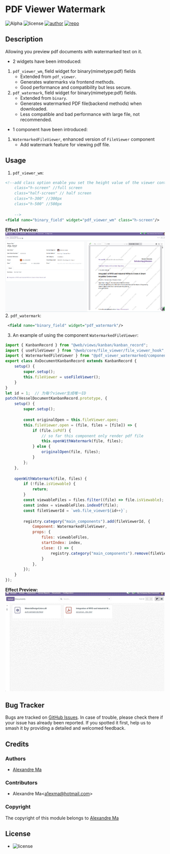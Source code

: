 # PDF Viewer Watermark

![Alpha](https://img.shields.io/badge/maturity-Alpha-red.png)
![license](https://img.shields.io/badge/licence-AGPL--3-blue.png)
[![author](https://img.shields.io/badge/Alexmalab-24292f.png?logo=github)](https://github.com/Alexmalab)
[![repo](https://img.shields.io/badge/OdooFrontendExtensions-f1f8ff.png?logo=github&logoColor=0366d6)](https://github.com/Alexmalab/OdooFrontendExtensions/tree/17.0/pdf_viewer_watermarked)

## Description
Allowing you preview pdf documents with watermarked text on it.
- 2 widgets have been introduced:
1. `pdf_viewer_wm`, field widget for binary(mimetype:pdf) fields
    - Extended from `pdf_viewer`.
    - Generates watermarks via frontend methods.
    - Good performance and compatibility but less secure.
2. `pdf_watermark`, field widget for binary(mimetype:pdf) fields.
    - Extended from `binary`.
    - Generates watermarked PDF file(backend methods) when downloaded.
    - Less compatible and bad performance with large file, not recommended.
- 1 component have been introduced:
1. `WatermarkedFileViewer`, enhanced version of `FileViewer` component
    - Add watermark feature for viewing pdf file.

## Usage

1. `pdf_viewer_wm`:
```xml
<!--add class option enable you set the height value of the viewer container
    class="h-screen" //full screen
    class="half-screen" // half screen  
    class="h-300" //300px
    class="h-500" //500px
    
    -->
<field name="binary_field" widget="pdf_viewer_wm" class="h-screen"/>
 ```
**Effect Preview:**
<img src="static/description/preview1.png" width="1200">
2. `pdf_watermark`: 
```xml
 <field name="binary_field" widget="pdf_watermark"/>
 ```
3. An example of using the component `WatermarkedFileViewer`: 
```javascript
import { KanbanRecord } from "@web/views/kanban/kanban_record";
import { useFileViewer } from "@web/core/file_viewer/file_viewer_hook";
import { WatermarkedFileViewer } from "@pdf_viewer_watermarked/components/watermarked_file_viewer/watermarked_file_viewer";
export class XxDocumentKanbanRecord extends KanbanRecord {
    setup() {
        super.setup();
        this.fileViewer = useFileViewer();
    }
}
let id = 1;  // 为每个viewer生成唯一ID
patch(VesselDocumentKanbanRecord.prototype, {
    setup() {
        super.setup();

        const originalOpen = this.fileViewer.open;
        this.fileViewer.open = (file, files = [file]) => {
            if (file.isPdf) {
                // so far this component only render pdf file
                this.openWithWatermark(file, files);
            } else {
                originalOpen(file, files);
            }
        };
    },

    openWithWatermark(file, files) {
        if (!file.isViewable) {
            return;
        }
        const viewableFiles = files.filter((file) => file.isViewable);
        const index = viewableFiles.indexOf(file);
        const fileViewerId = `web.file_viewer${id++}`;

        registry.category("main_components").add(fileViewerId, {
            Component: WatermarkedFileViewer,
            props: {
                files: viewableFiles,
                startIndex: index,
                close: () => {
                    registry.category("main_components").remove(fileViewerId);
                }
            },
        });
    }
});
 ```
**Effect Preview:**
![Effect Preview](static/description/preview2.gif)
## Bug Tracker
Bugs are tracked on [GitHub Issues](https://github.com/Alexmalab/OdooFrontendExtensions/issues). In case of trouble, please check there if your issue has already been reported. If you spotted it first, help us to smash it by providing a detailed and welcomed feedback.

## Credits
### Authors

- [Alexandre Ma](https://github.com/Alexmalab)

### Contributors

- Alexandre Ma<[a1exma@hotmail.com](mailto:a1exma@hotmail.com)>

### Copyright

The copyright of this module belongs to [Alexandre Ma](https://github.com/Alexmalab)

## License
   - ![license](https://img.shields.io/badge/licence-AGPL--3-blue.png)